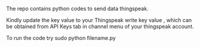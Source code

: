 The repo contains python codes to send data thingspeak.

Kindly update the key value to your Thingspeak write key value , which can be obtained from API Keys tab in channel menu of your thingspeak account.

To run the code try sudo python filename.py


